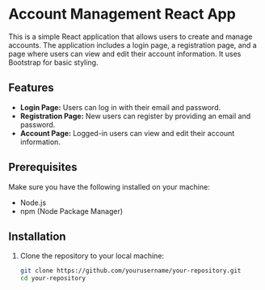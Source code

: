 # Account Management React App

This is a simple React application that allows users to create and manage accounts. The application includes a login page, a registration page, and a page where users can view and edit their account information. It uses Bootstrap for basic styling.

## Features

- **Login Page:** Users can log in with their email and password.
- **Registration Page:** New users can register by providing an email and password.
- **Account Page:** Logged-in users can view and edit their account information.

## Prerequisites

Make sure you have the following installed on your machine:

- Node.js
- npm (Node Package Manager)

## Installation

1. Clone the repository to your local machine:

   ```bash
   git clone https://github.com/yourusername/your-repository.git
   cd your-repository


